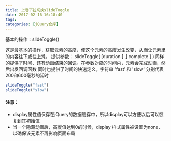 ```yaml
---
title: 上卷下拉切换slideToggle
date: 2017-02-16 16:18:40
tags:
categories: [jQuery仓库]
---
```

基本的操作：slideToggle()
<!--more-->
这是最基本的操作，获取元素的高度，使这个元素的高度发生改变，从而让元素里的内容往下或往上滑。
提供参数：.slideToggle( [duration ] ,[ complete ] )
同样的提供了时间、还有动画结束的回调。在参数对应的时间内，元素会完成动画，然后出发回调函数
同时也提供了时间的快速定义，字符串 'fast' 和 'slow' 分别代表200和600毫秒的延时
```js
slideToggle("fast") 
slideToggle("slow") 
```
#### 注意：
- display属性值保存在jQuery的数据缓存中，所以display可以方便以后可以恢复到其初始值
- 当一个隐藏动画后，高度值达到0的时候，display 样式属性被设置为none，以确保该元素不再影响页面布局